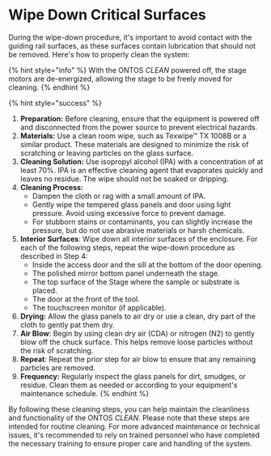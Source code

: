 # Wipe Down Critical Surfaces

During the wipe-down procedure, it's important to avoid contact with the guiding rail surfaces, as these surfaces contain lubrication that should not be removed. Here's how to properly clean the system:

{% hint style="info" %}
With the ONTOS _CLEAN_ powered off, the stage motors are de-energized, allowing the stage to be freely moved for cleaning.
{% endhint %}

{% hint style="success" %}
1. **Preparation:** Before cleaning, ensure that the equipment is powered off and disconnected from the power source to prevent electrical hazards.
2. **Materials:** Use a clean room wipe, such as Texwipe™ TX 1008B or a similar product. These materials are designed to minimize the risk of scratching or leaving particles on the glass surface.
3. **Cleaning Solution:** Use isopropyl alcohol (IPA) with a concentration of at least 70%. IPA is an effective cleaning agent that evaporates quickly and leaves no residue. The wipe should not be soaked or dripping.
4. **Cleaning Process:**
   * Dampen the cloth or rag with a small amount of IPA.
   * Gently wipe the tempered glass panels and door using light pressure. Avoid using excessive force to prevent damage.
   * For stubborn stains or contaminants, you can slightly increase the pressure, but do not use abrasive materials or harsh chemicals.
5. **Interior Surfaces**: Wipe down all interior surfaces of the enclosure. For each of the following steps, repeat the wipe-down procedure as described in Step 4:
   * Inside the access door and the sill at the bottom of the door opening.
   * The polished mirror bottom panel underneath the stage.
   * The top surface of the Stage where the sample or substrate is placed.
   * The door at the front of the tool.
   * The touchscreen monitor (if applicable).
6. **Drying:** Allow the glass panels to air dry or use a clean, dry part of the cloth to gently pat them dry.
7. **Air Blow**: Begin by using clean dry air (CDA) or nitrogen (N2) to gently blow off the chuck surface. This helps remove loose particles without the risk of scratching.
8. **Repeat**: Repeat the prior step for air blow to ensure that any remaining particles are removed.
9. **Frequency:** Regularly inspect the glass panels for dirt, smudges, or residue. Clean them as needed or according to your equipment's maintenance schedule.
{% endhint %}

By following these cleaning steps, you can help maintain the cleanliness and functionality of the ONTOS _CLEAN_. Please note that these steps are intended for routine cleaning. For more advanced maintenance or technical issues, it's recommended to rely on trained personnel who have completed the necessary training to ensure proper care and handling of the system.
